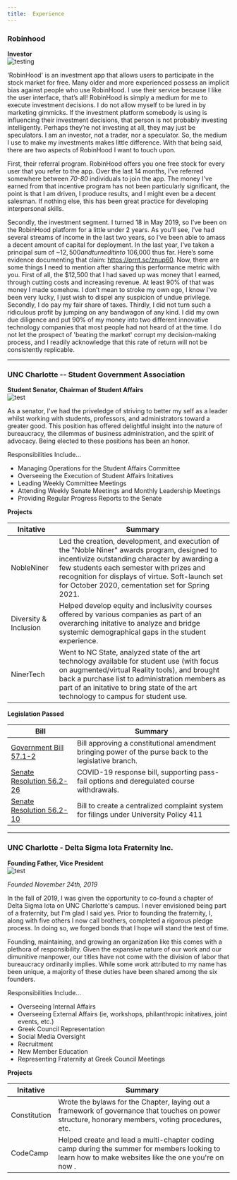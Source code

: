 ```yaml
---
title:  Experience
---
```


### Robinhood 

**Investor**                         
![testing](/images/robinhood.png)

‘RobinHood' is an investment app that allows users to participate in the stock market for free. Many older and more experienced possess an implicit bias against people who use RobinHood. I use their service because I like the user interface, that’s all! RobinHood is simply a medium for me to execute investment decisions. I do not allow myself to be lured in by marketing gimmicks. If the investment platform somebody is using is influencing their investment decisions, that person is not probably investing intelligently. Perhaps they’re not investing at all, they may just be speculators. I am an investor, not a trader, nor a speculator. So, the medium I use to make my investments makes little difference. With that being said, there are two aspects of RobinHood I want to touch upon.

First, their referral program. RobinHood offers you one free stock for every user that you refer to the app. Over the last 14 months, I’ve referred somewhere between *70-80* individuals to join the app. The money I’ve earned from that incentive program has not been particularly significant, the point is that I am driven, I produce results, and I might even be a decent salesman. If nothing else, this has been great practice for developing interpersonal skills.

Secondly, the investment segment. I turned 18 in May 2019, so I’ve been on the RobinHood platform for a little under 2 years. As you’ll see, I’ve had several streams of income in the last two years, so I’ve been able to amass a decent amount of capital for deployment. In the last year, I've taken a principal sum of ~$12,500 and turned it into ~$106,000 thus far. Here’s some evidence documenting that claim: https://prnt.sc/znup60. Now, there are some things I need to mention after sharing this performance metric with you. First of all, the $12,500 that I had saved up was money that I earned, through cutting costs and increasing revenue. At least 90% of that was money I made somehow. I don’t mean to stroke my own ego, I know I've been very lucky, I just wish to dispel any suspicion of undue privilege. Secondly, I do pay my fair share of taxes. Thirdly, I did not turn such a ridiculous profit by jumping on any bandwagon of any kind. I did my own due diligence and put 90% of my money into two different innovative technology companies that most people had not heard of at the time. I do not let the prospect of 'beating the market' corrupt my decision-making process, and I readily acknowledge that this rate of return will not be consistently replicable.

_________________________________________________________________

### UNC Charlotte -- Student Government Association 



**Student Senator, Chairman of Student Affairs**                         
 ![test](/images/sgatrans.png)  


As a senator, I've had the priveledge of striving to
better my self as a leader whilst working with students, professors, and administrators toward a greater good. This position has offered delightful insight
into the nature of bureaucracy, the dilemmas of business administration, and the spirit of advocacy. Being elected to these positions has  been an honor.

Responsibilities Include...
- Managing Operations for the Student Affairs Committee
- Overseeing the Execution of Student Affairs Initatives
- Leading Weekly Committee Meetings
- Attending Weekly Senate Meetings and Monthly Leadership Meetings
- Providing Regular Progress Reports to the Senate 

**Projects**

| Initative  | Summary |
| ----- | -------- |
| NobleNiner   | Led the creation, development, and execution of the "Noble Niner" awards program, designed to incentivize outstanding character by awarding a few students each semester with prizes and recognition for displays of virtue. Soft-launch set for October 2020, cementation set for Spring 2021.|
| Diversity & Inclusion | Helped develop equity and inclusivity courses offered by various companies as part of an overarching initative to analyze and bridge systemic demographical gaps in the student experience.|
| NinerTech | Went to NC State, analyzed state of the art technology available for student use (with focus on augmented/virtual Reality tools), and brought back a purchase list to administration members as part of an initative to bring state of the art technology to campus for student use. |

 **Legislation Passed**

| Bill  | Summary |
| ----- | -------- |
| [Government Bill 57.1-2](https://docs.google.com/document/d/1hhpso-2XlKljalDIKOkyt2fztlBqkozXxSrjLi2zcDg/edit/)    | Bill approving a constitutional amendment bringing power of the purse back to the legislative branch.     |
| [Senate Resolution 56.2-26](https://docs.google.com/document/d/159Uvog9l1xu3tJ_NnEwVi-e5p8YmEoUev-lU-u7Nx-w/edit/)     | COVID-19 response bill, supporting pass-fail options and deregulated course withdrawals. |
| [Senate Resolution 56.2-10](https://docs.google.com/document/d/15dwBCehXHz-3A1cd4YL_qJwxQh5Ykv0d65KNuggAM0I/edit)  | Bill to create a centralized complaint system for filings under University Policy 411 |


___________________________________________________________________________________________________________________________________________

### UNC Charlotte - Delta Sigma Iota Fraternity Inc.
**Founding Father, Vice President**                            
![test](/images/dsiLogo.png)    

*Founded November 24th, 2019*



In the fall of 2019, I was given the opportunity to co-found a chapter of Delta Sigma Iota on UNC Charlotte's campus. I never envisioned being part of a fraternity, but I'm glad I said yes. Prior to founding the fraternity, I, along with five others I now call brothers, completed a rigorous pledge process. In doing so, we forged bonds that I hope will stand the test of time. 

Founding, maintaining, and growing an organization like this comes with a plethora of responsibility. Given the expansive nature of our work and our dimunitive manpower, our titles have not come with the division of labor that bureaucracy ordinarily implies. While some work attributed to my name has been unique, a majority of these duties have been shared among the six founders.

Responsibilities Include...
- Overseeing Internal Affairs
- Overseeing External Affairs (ie, workshops, philanthropic initatives, joint events, etc.)
- Greek Council Representation
- Social Media Oversight
- Recruitment 
- New Member Education
- Representing Fraternity at Greek Council Meetings

**Projects**

| Initative  | Summary |
| ----- | -------- |
| Constitution | Wrote the bylaws for the Chapter, laying out a framework of governance that touches on power structure, honorary members, voting procedures, etc. |
| CodeCamp   | Helped create and lead a multi-chapter coding camp during the summer for members looking to learn how to make websites like the one you're on now .|
